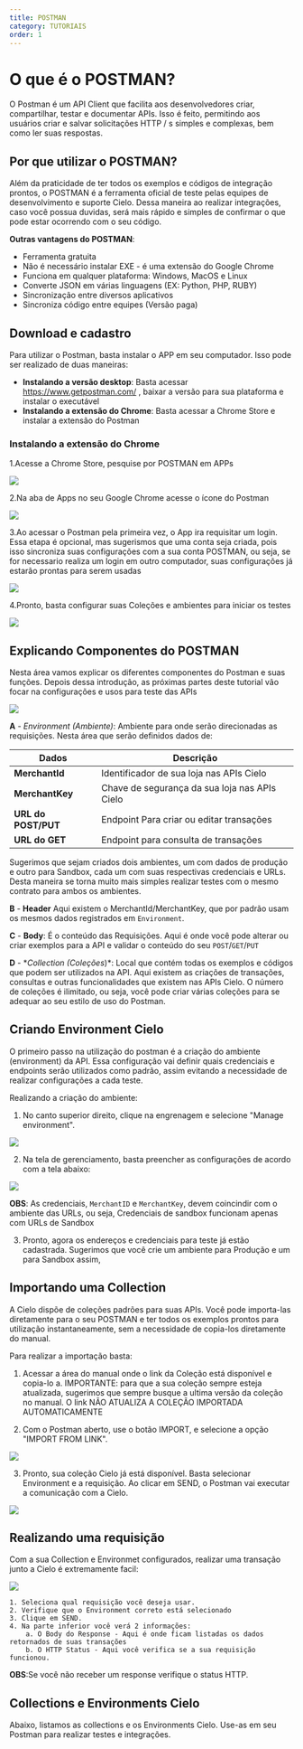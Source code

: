 ```yaml
---
title: POSTMAN
category: TUTORIAIS
order: 1
---
```


# O que é o POSTMAN?

O Postman é um API Client que facilita aos desenvolvedores criar, compartilhar, testar e documentar APIs. Isso é feito, permitindo aos usuários criar e salvar solicitações HTTP / s simples e complexas, bem como ler suas respostas.







## Por que utilizar o POSTMAN?

Além da praticidade de ter todos os exemplos e códigos de integração prontos, o POSTMAN é a ferramenta oficial de teste pelas equipes de desenvolvimento e suporte Cielo. Dessa maneira ao realizar integrações, caso você possua duvidas, será mais rápido e simples de confirmar o que pode estar ocorrendo com o seu código.

**Outras vantagens do POSTMAN**:

* Ferramenta gratuita
* Não é necessário instalar EXE - é uma extensão do Google Chrome
* Funciona em qualquer plataforma: Windows, MacOS e Linux
* Converte JSON em várias linguagens (EX: Python, PHP, RUBY)
* Sincronização entre diversos aplicativos
* Sincroniza código entre equipes (Versão paga)
	








## Download e cadastro

Para utilizar o Postman, basta instalar o APP em seu computador. Isso pode ser realizado de duas maneiras:

* **Instalando a versão desktop**: Basta acessar <https://www.getpostman.com/> , baixar a versão para sua plataforma e instalar o executável
* **Instalando a extensão do Chrome**: Basta acessar a Chrome Store e instalar a extensão do Postman

### Instalando a extensão do Chrome

1.Acesse a Chrome Store, pesquise por POSTMAN  em APPs

![](/images/TutorialPostman/p1.PNG)
		
2.Na aba de Apps no seu Google Chrome acesse o ícone do Postman

![](/images/TutorialPostman/p2.PNG)
	
3.Ao acessar o Postman pela primeira vez, o App ira requisitar um login. Essa etapa é opcional, mas sugerismos que uma conta seja criada, pois isso sincroniza suas configurações com a sua conta POSTMAN, ou seja, se for necessario realiza um login em outro computador, suas configurações já estarão prontas para serem usadas

![](/images/TutorialPostman/p3.PNG)
		
4.Pronto, basta configurar suas Coleções  e ambientes para iniciar os testes

![](/images/TutorialPostman/p4.PNG)







## Explicando Componentes do POSTMAN

Nesta área vamos explicar os diferentes componentes do Postman e suas funções. Depois dessa introdução, as próximas partes deste tutorial vão focar na configurações e usos para teste das APIs


![](/images/TutorialPostman/pc.PNG)


**A** - *Environment (Ambiente)*:
Ambiente para onde serão direcionadas as requisições. Nesta área que serão definidos dados de:

|Dados          |Descrição|
|---------------|---------|
|**MerchantId**| Identificador de sua loja nas APIs Cielo|
|**MerchantKey**| Chave de segurança da sua loja nas APIs Cielo|
|**URL do POST/PUT**| Endpoint Para criar ou editar transações|
|**URL do GET**| Endpoint para consulta de transações|

Sugerimos que sejam criados dois ambientes, um com dados de produção e outro para Sandbox, cada um com suas respectivas credenciais e URLs.
Desta maneira se torna muito mais simples realizar testes com o mesmo contrato para ambos os ambientes.


**B** - **Header**
Aqui existem o MerchantId/MerchantKey, que por padrão usam os mesmos dados registrados em `Environment`.


**C** - **Body**:
É o conteúdo das Requisições. Aqui é onde você pode alterar ou criar exemplos para a API e validar o conteúdo do seu `POST`/`GET`/`PUT`

**D** - **Collection (Coleções*)*:
Local que contém todas os exemplos e códigos que podem ser utilizados na API. Aqui existem as criações de transações, consultas e outras funcionalidades que existem nas APIs Cielo.
O número de coleções é ilimitado, ou seja, você pode criar várias coleções para se adequar ao seu estilo de uso do Postman.


## Criando Environment Cielo

O primeiro passo na utilização do postman é a criação do ambiente (environment) da API. Essa configuração vai definir quais credenciais e endpoints serão utilizados como padrão, assim evitando a necessidade de realizar configurações a cada teste.

Realizando a criação do ambiente:

1. No canto superior direito, clique na engrenagem e selecione "Manage environment".
	
![](/images/TutorialPostman/p7.PNG)

2. Na tela de gerenciamento, basta preencher as configurações de acordo com a tela abaixo:

![](/images/TutorialPostman/p8.PNG)


**OBS**: As credenciais, `MerchantID` e `MerchantKey`, devem coincindir com o ambiente das URLs, ou seja, Credenciais de sandbox funcionam apenas com URLs de Sandbox

3. Pronto,  agora os endereços e credenciais para teste já estão cadastrada. Sugerimos que você crie um ambiente para Produção e um para Sandbox assim,
	


## Importando uma Collection

A Cielo dispõe de coleções padrões para suas APIs. Você pode importa-las diretamente para o seu POSTMAN e ter todos os exemplos prontos para utilização instantaneamente, sem a necessidade de copia-los diretamente do manual.

Para realizar a importação basta:

1. Acessar a área do manual onde o link da Coleção está disponível e copia-lo
		a. IMPORTANTE: para que a sua coleção sempre esteja atualizada, sugerimos que sempre busque a ultima versão da coleção no manual. O link NÃO ATUALIZA A COLEÇÃO IMPORTADA AUTOMATICAMENTE
	
2. Com o Postman aberto, use o botão IMPORT, e selecione a opção "IMPORT FROM LINK".

![](/images/TutorialPostman/p5.PNG)
		
3. Pronto, sua coleção Cielo já está disponível. Basta selecionar Environment e a requisição. Ao clicar em SEND, o Postman vai executar a comunicação com a Cielo.
	
![](/images/TutorialPostman/p6.PNG)
	


## Realizando uma requisição

Com a sua Collection e Environmet configurados, realizar uma transação junto a Cielo é extremamente facil:

![](/images/TutorialPostman/pr.PNG)

	1. Seleciona qual requisição você deseja usar.
	2. Verifique que o Environment correto está selecionado
	3. Clique em SEND.
	4. Na parte inferior você verá 2 informações:
		a. O Body do Response - Aqui é onde ficam listadas os dados retornados de suas transações
		b. O HTTP Status - Aqui você verifica se a sua requisição funcionou. 

**OBS**:Se você não receber um response verifique o status HTTP.



## Collections e Environments  Cielo

Abaixo, listamos as collections e os Environments Cielo. Use-as em seu Postman para realizar testes e integrações.